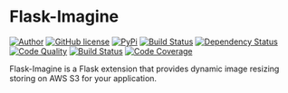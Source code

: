 Flask-Imagine
============

[![Author](https://img.shields.io/badge/author-Kronas-blue.svg)](https://github.com/kronas)
[![GitHub license](https://img.shields.io/badge/license-MIT-blue.svg)](https://raw.githubusercontent.com/kronas/Flask-Imagine/master/LICENSE)
[![PyPi](https://img.shields.io/badge/pypi-0.1.7-red.svg)](https://pypi.python.org/pypi/Flask-Imagine)
[![Build Status](https://travis-ci.org/kronas/Flask-Imagine.svg?branch=master)](https://travis-ci.org/kronas/Flask-Imagine)
[![Dependency Status](https://www.versioneye.com/user/projects/570249184ad143000f79e05b/badge.svg)](https://www.versioneye.com/user/projects/570249184ad143000f79e05b)
[![Code Quality](https://scrutinizer-ci.com/g/kronas/Flask-Imagine/badges/quality-score.png?b=master)](https://scrutinizer-ci.com/g/kronas/Flask-Imagine/?branch=master)
[![Build Status](https://scrutinizer-ci.com/g/kronas/Flask-Imagine/badges/build.png?b=master)](https://scrutinizer-ci.com/g/kronas/Flask-Imagine/build-status/master)
[![Code Coverage](https://scrutinizer-ci.com/g/kronas/Flask-Imagine/badges/coverage.png?b=master)](https://scrutinizer-ci.com/g/kronas/Flask-Imagine/?branch=master)

Flask-Imagine is a Flask extension that provides dynamic image resizing storing on AWS S3 for your application.
